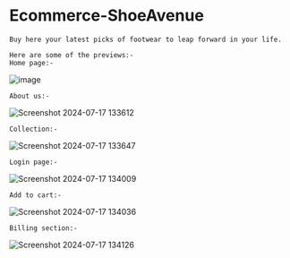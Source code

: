 # Ecommerce-ShoeAvenue
    Buy here your latest picks of footwear to leap forward in your life.

    Here are some of the previews:-
    Home page:-
    

![image](https://github.com/user-attachments/assets/e3ddc917-8d7e-414c-baae-0afc52e8472f)

    About us:-

![Screenshot 2024-07-17 133612](https://github.com/user-attachments/assets/86536cbc-cb65-489e-ab9e-2cc75db5a0de)

    Collection:-

![Screenshot 2024-07-17 133647](https://github.com/user-attachments/assets/f899566f-7b6f-4f50-b60a-32f3bb76c62a)

    Login page:-

![Screenshot 2024-07-17 134009](https://github.com/user-attachments/assets/cdf967ed-c2f9-4cee-9f72-ac96a47cc8c5)

    Add to cart:-

![Screenshot 2024-07-17 134036](https://github.com/user-attachments/assets/08a2d6c3-9a51-44f0-a473-6110a78b0ba8)


    Billing section:-

![Screenshot 2024-07-17 134126](https://github.com/user-attachments/assets/44d3e508-636a-4f03-8adf-58df7b52e099)
